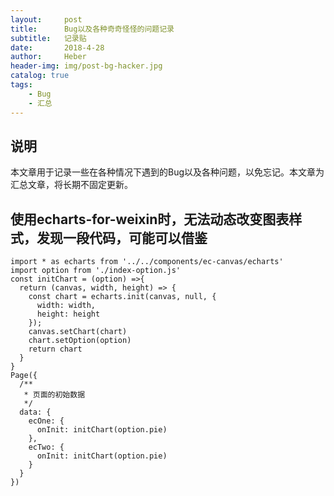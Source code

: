 ```yaml
---
layout:     post
title:      Bug以及各种奇奇怪怪的问题记录
subtitle:   记录贴
date:       2018-4-28
author:     Heber
header-img: img/post-bg-hacker.jpg
catalog: true
tags:
    - Bug
    - 汇总
---
```


## 说明
本文章用于记录一些在各种情况下遇到的Bug以及各种问题，以免忘记。本文章为汇总文章，将长期不固定更新。


## 使用echarts-for-weixin时，无法动态改变图表样式，发现一段代码，可能可以借鉴
```objc
import * as echarts from '../../components/ec-canvas/echarts'
import option from './index-option.js'
const initChart = (option) =>{
  return (canvas, width, height) => {
    const chart = echarts.init(canvas, null, {
      width: width,
      height: height
    });
    canvas.setChart(chart)
    chart.setOption(option)
    return chart
  }
}
Page({
  /**
   * 页面的初始数据
   */
  data: {
    ecOne: {
      onInit: initChart(option.pie)
    },
    ecTwo: {
      onInit: initChart(option.pie)
    }
  }
})
```